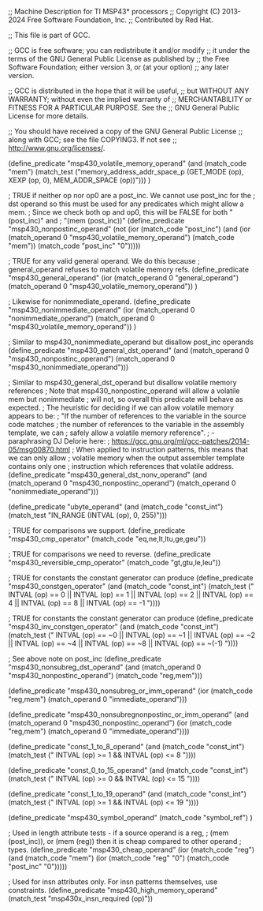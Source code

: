 ;;  Machine Description for TI MSP43* processors
;;  Copyright (C) 2013-2024 Free Software Foundation, Inc.
;;  Contributed by Red Hat.

;; This file is part of GCC.

;; GCC is free software; you can redistribute it and/or modify
;; it under the terms of the GNU General Public License as published by
;; the Free Software Foundation; either version 3, or (at your option)
;; any later version.

;; GCC is distributed in the hope that it will be useful,
;; but WITHOUT ANY WARRANTY; without even the implied warranty of
;; MERCHANTABILITY or FITNESS FOR A PARTICULAR PURPOSE.  See the
;; GNU General Public License for more details.

;; You should have received a copy of the GNU General Public License
;; along with GCC; see the file COPYING3.  If not see
;; <http://www.gnu.org/licenses/>.

(define_predicate "msp430_volatile_memory_operand"
  (and (match_code "mem")
       (match_test ("memory_address_addr_space_p (GET_MODE (op), XEXP (op, 0), MEM_ADDR_SPACE (op))")))
)

; TRUE if neither op nor op0 are a post_inc.  We cannot use post_inc for the
; dst operand so this must be used for any predicates which might allow a mem.
; Since we check both op and op0, this will be FALSE for both "(post_inc)" and
; "(mem (post_inc))"
(define_predicate "msp430_nonpostinc_operand"
  (not (ior (match_code "post_inc")
	    (and (ior (match_operand 0 "msp430_volatile_memory_operand")
		      (match_code "mem"))
		 (match_code "post_inc" "0")))))

; TRUE for any valid general operand.  We do this because
; general_operand refuses to match volatile memory refs.
(define_predicate "msp430_general_operand"
  (ior (match_operand 0 "general_operand")
       (match_operand 0 "msp430_volatile_memory_operand"))
)

; Likewise for nonimmediate_operand.
(define_predicate "msp430_nonimmediate_operand"
  (ior (match_operand 0 "nonimmediate_operand")
       (match_operand 0 "msp430_volatile_memory_operand"))
)

; Similar to msp430_nonimmediate_operand but disallow post_inc operands
(define_predicate "msp430_general_dst_operand"
  (and (match_operand 0 "msp430_nonpostinc_operand")
       (match_operand 0 "msp430_nonimmediate_operand")))

; Similar to msp430_general_dst_operand but disallow volatile memory references
; Note that msp430_nonpostinc_operand will allow a volatile mem but nonimmediate
; will not, so overall this predicate will behave as expected.
; The heuristic for deciding if we can allow volatile memory appears to be:
;   "If the number of references to the variable in the source code matches
;    the number of references to the variable in the assembly template, we can
;    safely allow a volatile memory reference".
;      - paraphrasing DJ Delorie here:
;	 https://gcc.gnu.org/ml/gcc-patches/2014-05/msg00870.html
; When applied to instruction patterns, this means that we can only allow
; volatile memory when the output assembler template contains only one
; instruction which references that volatile address.
(define_predicate "msp430_general_dst_nonv_operand"
  (and (match_operand 0 "msp430_nonpostinc_operand")
       (match_operand 0 "nonimmediate_operand")))

(define_predicate "ubyte_operand"
  (and (match_code "const_int")
       (match_test "IN_RANGE (INTVAL (op), 0, 255)")))

; TRUE for comparisons we support.
(define_predicate "msp430_cmp_operator"
  (match_code "eq,ne,lt,ltu,ge,geu"))

; TRUE for comparisons we need to reverse.
(define_predicate "msp430_reversible_cmp_operator"
  (match_code "gt,gtu,le,leu"))

; TRUE for constants the constant generator can produce
(define_predicate "msp430_constgen_operator"
  (and (match_code "const_int")
       (match_test ("   INTVAL (op) == 0
		     || INTVAL (op) == 1
		     || INTVAL (op) == 2
		     || INTVAL (op) == 4
		     || INTVAL (op) == 8
		     || INTVAL (op) == -1 "))))

; TRUE for constants the constant generator can produce
(define_predicate "msp430_inv_constgen_operator"
  (and (match_code "const_int")
       (match_test ("   INTVAL (op) == ~0
		     || INTVAL (op) == ~1
		     || INTVAL (op) == ~2
		     || INTVAL (op) == ~4
		     || INTVAL (op) == ~8
		     || INTVAL (op) == ~(-1) "))))

; See above note on post_inc
(define_predicate "msp430_nonsubreg_dst_operand"
  (and (match_operand 0 "msp430_nonpostinc_operand")
       (match_code "reg,mem")))

(define_predicate "msp430_nonsubreg_or_imm_operand"
  (ior (match_code "reg,mem")
       (match_operand 0 "immediate_operand")))

(define_predicate "msp430_nonsubregnonpostinc_or_imm_operand"
  (and (match_operand 0 "msp430_nonpostinc_operand")
       (ior (match_code "reg,mem")
	    (match_operand 0 "immediate_operand"))))

(define_predicate "const_1_to_8_operand"
  (and (match_code "const_int")
       (match_test ("   INTVAL (op) >= 1
		     && INTVAL (op) <= 8 "))))

(define_predicate "const_0_to_15_operand"
  (and (match_code "const_int")
       (match_test ("   INTVAL (op) >= 0
		     && INTVAL (op) <= 15 "))))

(define_predicate "const_1_to_19_operand"
  (and (match_code "const_int")
       (match_test ("   INTVAL (op) >= 1
		     && INTVAL (op) <= 19 "))))

(define_predicate "msp430_symbol_operand"
  (match_code "symbol_ref")
)

; Used in length attribute tests - if a source operand is a reg,
; (mem (post_inc)), or (mem (reg)) then it is cheap compared to other operand
; types.
(define_predicate "msp430_cheap_operand"
  (ior (match_code "reg")
       (and (match_code "mem")
	    (ior (match_code "reg" "0")
	    (match_code "post_inc" "0")))))

; Used for insn attributes only.  For insn patterns themselves, use constraints.
(define_predicate "msp430_high_memory_operand"
  (match_test "msp430x_insn_required (op)"))
